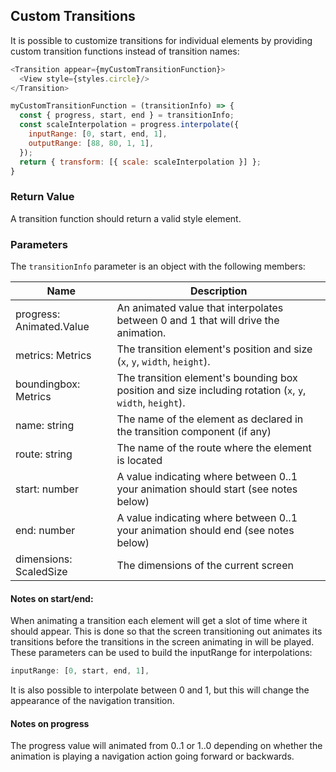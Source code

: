 ## Custom Transitions

It is possible to customize transitions for individual elements by providing custom transition functions instead of transition names:

```javascript
<Transition appear={myCustomTransitionFunction}>
  <View style={styles.circle}/>
</Transition>

myCustomTransitionFunction = (transitionInfo) => {
  const { progress, start, end } = transitionInfo;
  const scaleInterpolation = progress.interpolate({
    inputRange: [0, start, end, 1],
    outputRange: [88, 80, 1, 1],
  });
  return { transform: [{ scale: scaleInterpolation }] };
}
```

### Return Value
A transition function should return a valid style element.

### Parameters
The `transitionInfo` parameter is an object with the following members:

| Name        | Description | 
| ----------  | ------------- | 
| progress: Animated.Value 	| An animated value that interpolates between 0 and 1 that will drive the animation. | 
| metrics: Metrics 	| The transition element's position and size (`x`, `y`, `width`, `height`). | 
| boundingbox: Metrics 	| The transition element's bounding box position and size including rotation (`x`, `y`, `width`, `height`). | 
| name: string 	| The name of the element as declared in the transition component (if any) | 
| route: string 	| The name of the route where the element is located | 
| start: number 	| A value indicating where between 0..1 your animation should start (see notes below) | 
| end: number 	| A value indicating where between 0..1 your animation should end (see notes below) | 
| dimensions: ScaledSize 	| The dimensions of the current screen | 

#### Notes on start/end: 
When animating a transition each element will get a slot of time where it should appear. This is done so that 
the screen transitioning out animates its transitions before the transitions in the screen animating in will be played. 
These parameters can be used to build the inputRange for interpolations:

```javascript
inputRange: [0, start, end, 1],
```

It is also possible to interpolate between 0 and 1, but this will change the appearance of the navigation transition.

#### Notes on progress
The progress value will animated from 0..1 or 1..0 depending on whether the animation is playing a navigation action going forward or backwards.
